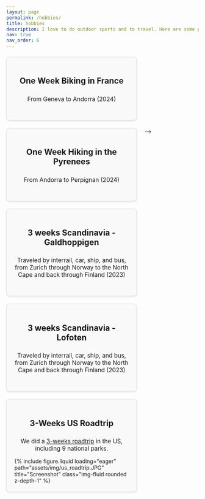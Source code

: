 ```yaml
---
layout: page
permalink: /hobbies/
title: hobbies
description: I love to do outdoor sports and to travel. Here are some pointers to my favourite trips
nav: true
nav_order: 6
---
```


<style>
  /* Container for all tiles */
  .tiles-container {
    display: flex;
    flex-wrap: wrap;
    gap: 20px;
    justify-content: flex-start; /* Align tiles to the left */
    margin-top: 20px;
  }

  /* Individual tile */
  .tile {
    background-color: #f9f9f9;
    border: 1px solid #ddd;
    border-radius: 8px;
    padding: 20px;
    width: 300px; /* Maintained width */
    box-shadow: 0 2px 5px rgba(0, 0, 0, 0.1);
    transition: transform 0.2s;
    display: flex;
    flex-direction: column;
    align-items: center;
  }

  .tile:hover {
    transform: scale(1.05);
  }

  /* Larger text for headings */
  .tile h2 {
    font-size: 1.5em;
    margin-bottom: 10px;
    text-align: center;
  }

  /* Description text */
  .tile p {
    font-size: 1.1em;
    text-align: center;
    margin-bottom: 15px;
  }

  /* Strava embed responsiveness */
  .strava-embed-placeholder {
    width: 100%;
    height: auto;
    margin-bottom: 10px;
  }

  /* Image styling within tiles */
  .tile img {
    max-width: 100%;
    border-radius: 8px;
    margin-bottom: 10px;
  }

  /* Responsive adjustments */
  @media (max-width: 1600px) {
    .tile {
      width: 300px; /* Keep tile width consistent */
    }
  }

  @media (max-width: 1200px) {
    .tile {
      width: 300px; /* Maintain width to allow more tiles per row */
    }
  }

  @media (max-width: 992px) {
    .tile {
      width: 300px; /* Maintain width for consistency */
    }
  }

  @media (max-width: 600px) {
    .tile {
      width: 100%; /* Single tile per row on small screens */
    }
  }
</style>


<div class="tiles-container">
  <div class="tile">
    <h2>One Week Biking in France</h2>
    <p>From Geneva to Andorra (2024)</p>
    <div class="strava-embed-placeholder" data-embed-type="activity" data-embed-id="12421702771" data-style="standard"></div>
    <script src="https://strava-embeds.com/embed.js"></script>
  </div>

  <div class="tile">
    <h2>One Week Hiking in the Pyrenees</h2>
    <p>From Andorra to Perpignan (2024)</p>
    <div class="strava-embed-placeholder" data-embed-type="activity" data-embed-id="12500855830" data-style="standard"></div>
    <script src="https://strava-embeds.com/embed.js"></script>
  </div>
  <!-- <div class="tile">
    <h2>One Week Biking Through France</h2>
    <p>Followed by one week hiking through the Pyrenees.</p>
    <div class="strava-embed-placeholder" data-embed-type="activity" data-embed-id="12426409737" data-style="standard"></div>
    <script src="https://strava-embeds.com/embed.js"></script>
  </div>

  <!-- <div class="tile">
    <h2>One Week Biking Through France</h2>
    <p>Followed by one week hiking through the Pyrenees.</p>
    <div class="strava-embed-placeholder" data-embed-type="activity" data-embed-id="12453745686" data-style="standard"></div>
    <script src="https://strava-embeds.com/embed.js"></script>
  </div> --> -->
<!-- </div> -->

<!-- ## 2021 Adventures -->

<!-- <div class="tiles-container"> -->
  <div class="tile">
    <h2>3 weeks Scandinavia - Galdhoppigen</h2>
    <p>
      Traveled by interrail, car, ship, and bus, from Zurich through Norway to the North Cape and back through Finland (2023)
    </p>
    <div class="strava-embed-placeholder" data-embed-type="activity" data-embed-id="9323049879" data-style="standard"></div>
    <script src="https://strava-embeds.com/embed.js"></script>
  </div>

  <div class="tile">
    <h2>3 weeks Scandinavia - Lofoten</h2>
    <p>
      Traveled by interrail, car, ship, and bus, from Zurich through Norway to the North Cape and back through Finland (2023)
    </p>
    <div class="strava-embed-placeholder" data-embed-type="activity" data-embed-id="9346909659" data-style="standard"></div>
    <script src="https://strava-embeds.com/embed.js"></script>
  </div>

  <!-- <div class="tile">
    <h2>Three Weeks Through Norway</h2>
    <p>
      Traveled by interrail, car, ship, and bus, from Zurich through Norway to the North Cape and back through Finland.
    </p>
    <div class="strava-embed-placeholder" data-embed-type="activity" data-embed-id="9303859549" data-style="standard"></div>
    <script src="https://strava-embeds.com/embed.js"></script>
  </div> -->

  <!-- <div class="tile">
    <h2>Three Weeks Through Norway</h2>
    <p>
      Traveled by interrail, car, ship, and bus, from Zurich through Norway to the North Cape and back through Finland.
    </p>
    <div class="strava-embed-placeholder" data-embed-type="activity" data-embed-id="9310214478" data-style="standard"></div>
    <script src="https://strava-embeds.com/embed.js"></script>
  </div>
</div> -->

<!-- ## 2019 Adventures -->

<!-- <div class="tiles-container"> -->
  <div class="tile">
    <h2>3-Weeks US Roadtrip</h2>
    <p>
      We did a <a href="https://jannisborn.github.io/us-roadtrip/" target="_blank">3-weeks roadtrip</a> in the US, including 9 national parks.
    </p>
    <!-- Added Image -->
    {% include figure.liquid loading="eager" path="assets/img/us_roadtrip.JPG" title="Screenshot" class="img-fluid rounded z-depth-1" %}
  </div>
</div>
